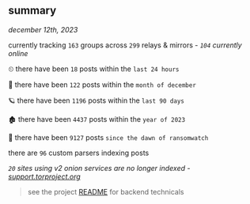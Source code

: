 
## summary
_december 12th, 2023_

currently tracking `163` groups across `299` relays & mirrors - _`104` currently online_

⏲ there have been `18` posts within the `last 24 hours`

🦈 there have been `122` posts within the `month of december`

🪐 there have been `1196` posts within the `last 90 days`

🏚 there have been `4437` posts within the `year of 2023`

🦕 there have been `9127` posts `since the dawn of ransomwatch`

there are `96` custom parsers indexing posts

_`20` sites using v2 onion services are no longer indexed - [support.torproject.org](https://support.torproject.org/onionservices/v2-deprecation/)_

> see the project [README](https://github.com/joshhighet/ransomwatch#ransomwatch--) for backend technicals
